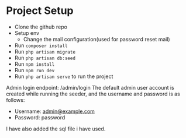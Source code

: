 # Project Setup

-   Clone the github repo
-   Setup env
    -   Change the mail configuration(used for password reset mail)
-   Run `composer install`
-   Run `php artisan migrate`
-   Run `php artisan db:seed`
-   Run `npm install`
-   Run `npm run dev`
-   Run `php artisan serve` to run the project

Admin login endpoint: /admin/login
The default admin user account is created while running the seeder, and the username and password is as follows:

-   Username: admin@example.com
-   Password: password

I have also added the sql file i have used.